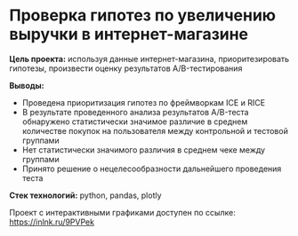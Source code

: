 # Проверка гипотез по увеличению выручки в интернет-магазине

**Цель проекта:** используя данные интернет-магазина, приоритезировать гипотезы, произвести оценку результатов A/B-тестирования

**Выводы:** 

  - Проведена приоритизация гипотез по фреймворкам ICE и RICE
  - В результате проведенного анализа результатов A/B-теста обнаружено статистически значимое различие в среднем количестве покупок на пользователя между контрольной и тестовой группами
  - Нет статистически значимого различия в среднем чеке между группами
  - Принято решение о нецелесообразности дальнейшего проведения теста
  
**Стек технологий:** python, pandas, plotly

Проект с интерактивными графиками доступен по ссылке:
https://inlnk.ru/9PVPek
